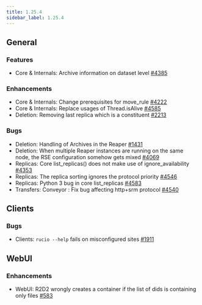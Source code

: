 ```yaml
---
title: 1.25.4
sidebar_label: 1.25.4
---
```


## General

### Features
- Core & Internals: Archive information on dataset level [#4385](https://github.com/rucio/rucio/issues/4385)

### Enhancements
- Core & Internals: Change prerequisites for move_rule [#4222](https://github.com/rucio/rucio/issues/4222)
- Core & Internals: Replace usages of Thread.isAlive [#4585](https://github.com/rucio/rucio/issues/4585)
- Deletion: Removing last replica which is a constituent [#2213](https://github.com/rucio/rucio/issues/2213)

### Bugs
- Deletion: Handling of Archives in the Reaper [#1431](https://github.com/rucio/rucio/issues/1431)
- Deletion: When multiple Reaper instances are running on the same node, the RSE configuration somehow gets mixed [#4069](https://github.com/rucio/rucio/issues/4069)
- Replicas: Core list_replicas() does not make use of ignore_availability [#4353](https://github.com/rucio/rucio/issues/4353)
- Replicas: The replica sorting ignores the protocol priority [#4546](https://github.com/rucio/rucio/issues/4546)
- Replicas: Python 3 bug in core list_replicas [#4583](https://github.com/rucio/rucio/issues/4583)
- Transfers: Conveyor : Fix bug affecting http+srm protocol [#4540](https://github.com/rucio/rucio/issues/4540)

## Clients

### Bugs
- Clients: `rucio --help` fails on misconfigured sites [#1911](https://github.com/rucio/rucio/issues/1911)

## WebUI

### Enhancements
- WebUI: R2D2 wrongly creates a container if the list of dids is containing only files [#583](https://github.com/rucio/rucio/issues/583)
